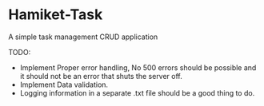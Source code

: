 # Hamiket-Task
A simple task management CRUD application

TODO:
- Implement Proper error handling, No 500 errors should be possible and it should not be an error that shuts the server off.
- Implement Data validation.
- Logging information in a separate .txt file should be a good thing to do.
